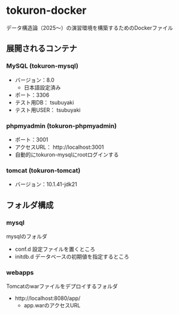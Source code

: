 # tokuron-docker

データ構造論（2025～）の演習環境を構築するためのDockerファイル

## 展開されるコンテナ
### MySQL (tokuron-mysql)
- バージョン：8.0
    - 日本語設定済み
- ポート：3306
- テスト用DB： tsubuyaki
- テスト用USER： tsubuyaki

### phpmyadmin (tokuron-phpmyadmin)
- ポート：3001
- アクセスURL： http://localhost:3001
- 自動的にtokuron-mysqlにrootログインする

### tomcat (tokuron-tomcat)
- バージョン：10.1.41-jdk21

## フォルダ構成
### mysql
mysqlのフォルダ
- conf.d
設定ファイルを置くところ
- initdb.d
データベースの初期値を指定するところ

### webapps
Tomcatのwarファイルをデプロイするフォルダ
- http://localhost:8080/app/
    - app.warのアクセスURL

